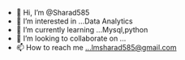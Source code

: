 - 👋 Hi, I’m @Sharad585
- 👀 I’m interested in ...Data Analytics
- 🌱 I’m currently learning ...Mysql,python
- 💞️ I’m looking to collaborate on ...
- 📫 How to reach me ...lmsharad585@gmail.com

<!---
Sharad585/Sharad585 is a ✨ special ✨ repository because its `README.md` (this file) appears on your GitHub profile.
You can click the Preview link to take a look at your changes.
--->
